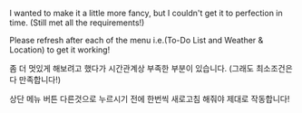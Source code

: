 I wanted to make it a little more fancy, but I couldn't get it to perfection in time. (Still met all the requirements!)

Please refresh after each of the menu i.e.(To-Do List and Weather & Location) to get it working!

좀 더 멋있게 해보려고 했다가 시간관계상 부족한 부분이 있습니다. (그래도 최소조건은 다 만족합니다!)

상단 메뉴 버튼 다른것으로 누르시기 전에 한번씩 새로고침 해줘야 제대로 작동합니다!
